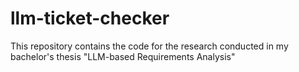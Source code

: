 # llm-ticket-checker
This repository contains the code for the research conducted in my bachelor's thesis "LLM-based Requirements Analysis"
